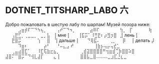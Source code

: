 # DOTNET_TITSHARP_LABO 六
Добро пожаловать в шестую лабу по шарпам!
Музей позора ниже:
⠀⠀⠀⠀⣠⣶⡾⠏⠉⠙⠳⢦⡀⠀⠀⠀⢠⠞⠉⠙⠲⡀⠀
⠀⠀⠀⣴⠿⠏⠀⠀⠀⠀⠀⠀ ⢳⡀⠀⡏⠀⠀⠀⠀⠀⢷
⠀⠀⢠⣟⣋⡀⢀⣀⣀⡀⠀⣀⡀⣧⠀⢸  мне  ⡇
⠀⠀⢸⣯⡭⠁⠸⣛⣟⠆⡴⣻⡲⣿⠀⣸ лень  ⡇
⠀⠀⣟⣿⡭⠀⠀⠀⠀⠀⢱⠀⠀⣿⠀ ⢹ дальше ⡇
⠀⠀⠙⢿⣯⠄⠀⠀⠀⢀⡀⠀⠀⡿⠀⠀⡇делать ⡼
⠀⠀⠀⠀⠹⣶⠆⠀⠀⠀⠀⠀⡴⠃⠀⠀⠘⠤⣄⣠  ⠞⠀
⠀⠀⠀⠀⠀⢸⣷⡦⢤⡤⢤⣞⣁⠀⠀⠀⠀⠀⠀⠀⠀⠀⠀
⠀⠀⢀⣤⣴⣿⣏⠁⠀⠀⠸⣏⢯⣷⣖⣦⡀⠀⠀⠀⠀⠀⠀
⢀⣾⣽⣿⣿⣿⣿⠛⢲⣶⣾⢉⡷⣿⣿⠵⣿⠀⠀⠀⠀⠀⠀
⣼⣿⠍⠉⣿⡭⠉⠙⢺⣇⣼⡏⠀⠀⠀⣄⢸⠀⠀⠀⠀⠀⠀
⣿⣿⣧⣀⣿………⣀⣰⣏⣘⣆⣀⠀⠀
